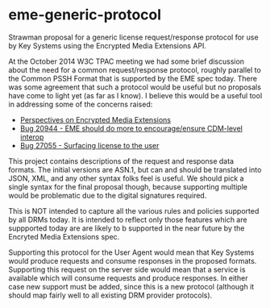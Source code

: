 # eme-generic-protocol
Strawman proposal for a generic license request/response protocol for use by Key Systems using the Encrypted Media Extensions API. 

At the October 2014 W3C TPAC meeting we had some brief discussion about the need for a common request/response protocol, roughly parallel to the Common PSSH Format that is supported by the EME spec today. There was some agreement that such a protocol would be useful but no proposals have come to light yet (as far as I know). I believe this would be a useful tool in addressing some of the concerns raised:
- [Perspectives on Encrypted Media Extensions](http://www.w3.org/blog/2013/05/perspectives-on-encrypted-medi) 
- [Bug 20944 - EME should do more to encourage/ensure CDM-level interop](https://www.w3.org/Bugs/Public/show_bug.cgi?id=20944)
- [Bug 27055 - Surfacing license to the user](https://www.w3.org/Bugs/Public/show_bug.cgi?id=27055)

This project contains descriptions of the request and response data formats. The initial versions are ASN.1, but can and should be translated into JSON, XML, and any other syntax folks feel is useful. We should pick a single syntax for the final proposal though, because supporting multiple would be problematic due to the digital signatures required.

This is NOT intended to capture all the various rules and policies supported by all DRMs today. It is intended to reflect only those features which are suppported today are are likely to b supported in the near future by the Encryted Media Extensions spec. 

Supporting this protocol for the User Agent would mean that Key Systems would produce requests and consume responses in the proposed formats. Supporting this request on the server side would mean that a service is available which will consume requests and produce responses. In either case new support must be added, since this is a new protocol (although it should map fairly well to all existing DRM provider protocols). 

